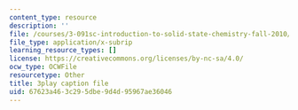 ```yaml
---
content_type: resource
description: ''
file: /courses/3-091sc-introduction-to-solid-state-chemistry-fall-2010/67623a463c295dbe9d4d95967ae36046_wyoFOdR64U8.vtt
file_type: application/x-subrip
learning_resource_types: []
license: https://creativecommons.org/licenses/by-nc-sa/4.0/
ocw_type: OCWFile
resourcetype: Other
title: 3play caption file
uid: 67623a46-3c29-5dbe-9d4d-95967ae36046
---
```

